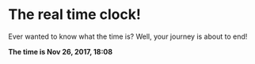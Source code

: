 # The real time clock!

Ever wanted to know what the time is? Well, your journey is about to end!

**The time is Nov 26, 2017, 18:08**